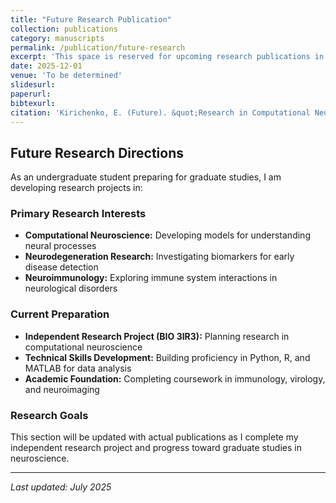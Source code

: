 ```yaml
---
title: "Future Research Publication"
collection: publications
category: manuscripts
permalink: /publication/future-research
excerpt: 'This space is reserved for upcoming research publications in computational neuroscience and neurodegeneration. Currently preparing for independent research opportunities.'
date: 2025-12-01
venue: 'To be determined'
slidesurl: 
paperurl: 
bibtexurl: 
citation: 'Kirichenko, E. (Future). &quot;Research in Computational Neuroscience.&quot; <i>Target Journal TBD</i>.'
---
```


## Future Research Directions

As an undergraduate student preparing for graduate studies, I am developing research projects in:

### Primary Research Interests
- **Computational Neuroscience:** Developing models for understanding neural processes
- **Neurodegeneration Research:** Investigating biomarkers for early disease detection  
- **Neuroimmunology:** Exploring immune system interactions in neurological disorders

### Current Preparation
- **Independent Research Project (BIO 3IR3):** Planning research in computational neuroscience
- **Technical Skills Development:** Building proficiency in Python, R, and MATLAB for data analysis
- **Academic Foundation:** Completing coursework in immunology, virology, and neuroimaging

### Research Goals
This section will be updated with actual publications as I complete my independent research project and progress toward graduate studies in neuroscience.

---

*Last updated: July 2025*
